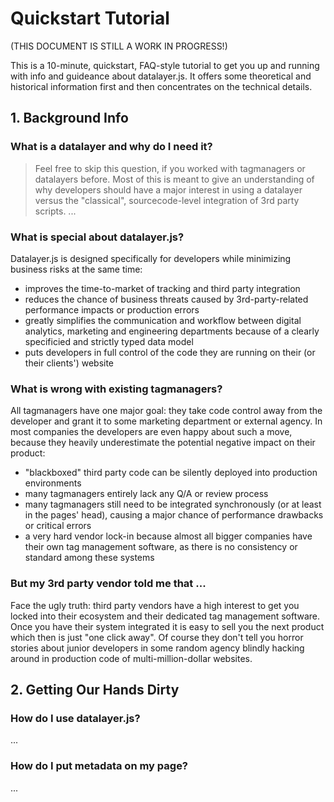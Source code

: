 # Quickstart Tutorial

(THIS DOCUMENT IS STILL A WORK IN PROGRESS!)

This is a 10-minute, quickstart, FAQ-style tutorial to get you up and running with info and guideance about datalayer.js. It offers some theoretical and historical information first and then concentrates on the technical details. 

## 1. Background Info

### What is a datalayer and why do I need it?
> Feel free to skip this question, if you worked with tagmanagers or datalayers before. Most of this is meant to give an understanding of why developers should have a major interest in using a datalayer versus the "classical", sourcecode-level integration of 3rd party scripts.
... 

### What is special about datalayer.js?
Datalayer.js is designed specifically for developers while minimizing business risks at the same time:

- improves the time-to-market of tracking and third party integration
- reduces the chance of business threats caused by 3rd-party-related performance impacts or production errors
- greatly simplifies the communication and workflow between digital analytics, marketing and engineering departments because of a clearly specificied and strictly typed data model
- puts developers in full control of the code they are running on their (or their clients') website

### What is wrong with existing tagmanagers?
All tagmanagers have one major goal: they take code control away from the developer and grant it to some marketing department or external agency. In most companies the developers are even happy about such a move, because they heavily underestimate the potential negative impact on their product:

- "blackboxed" third party code can be silently deployed into production environments
- many tagmanagers entirely lack any Q/A or review process
- many tagmanagers still need to be integrated synchronously (or at least in the pages' head), causing a major chance of performance drawbacks or critical errors
- a very hard vendor lock-in because almost all bigger companies have their own tag management software, as there is no consistency or standard among these systems

### But my 3rd party vendor told me that ...
Face the ugly truth: third party vendors have a high interest to get you locked into their ecosystem and their dedicated tag management software. Once you have their system integrated it is easy to sell you the next product which then is just "one click away". Of course they don't tell you horror stories about junior developers in some random agency blindly hacking around in production code of multi-million-dollar websites.

## 2. Getting Our Hands Dirty

### How do I use datalayer.js?
...

### How do I put metadata on my page?
...
